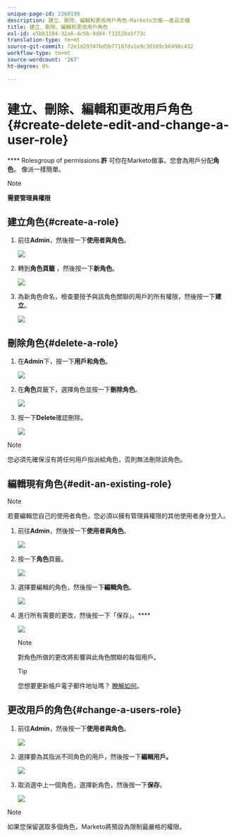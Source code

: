 ```yaml
---
unique-page-id: 2360198
description: 建立、刪除、編輯和更改用戶角色-Marketo文檔——產品文檔
title: 建立、刪除、編輯和更改用戶角色
exl-id: e5bb3184-32a6-4c5b-9d84-f3252ba5f73c
translation-type: tm+mt
source-git-commit: 72e1d29347bd5b77107da1e9c30169cb6490c432
workflow-type: tm+mt
source-wordcount: '267'
ht-degree: 0%

---
```


# 建立、刪除、編輯和更改用戶角色{#create-delete-edit-and-change-a-user-role}

**** Rolesgroup of permissions.**許** 可你在Marketo做事。您會為用戶分配&#x200B;**角色**。 像派一樣簡單。

>[!NOTE]
>
>**需要管理員權限**

## 建立角色{#create-a-role}

1. 前往&#x200B;**Admin**，然後按一下&#x200B;**使用者與角色**。

   ![](assets/image2014-9-16-13-3a29-3a48.png)

1. 轉到&#x200B;**角色頁籤** ，然後按一下&#x200B;**新角色**。

   ![](assets/image2014-9-16-13-3a30-3a0.png)

1. 為新角色命名，檢查要授予與該角色關聯的用戶的所有權限，然後按一下&#x200B;**建立**。

   ![](assets/image2014-9-16-13-3a31-3a19.png)

## 刪除角色{#delete-a-role}

1. 在&#x200B;**Admin**&#x200B;下，按一下&#x200B;**用戶和角色**。

   ![](assets/image2014-9-16-13-3a31-3a42.png)

1. 在&#x200B;**角色**&#x200B;頁籤下，選擇角色並按一下&#x200B;**刪除角色**。

   ![](assets/image2014-9-16-13-3a31-3a56.png)

1. 按一下&#x200B;**Delete**&#x200B;確認刪除。

   ![](assets/image2014-9-16-13-3a32-3a25.png)

>[!NOTE]
>
>您必須先確保沒有將任何用戶指派給角色，否則無法刪除該角色。

## 編輯現有角色{#edit-an-existing-role}

>[!NOTE]
>
>若要編輯您自己的使用者角色，您必須以擁有管理員權限的其他使用者身分登入。

1. 前往&#x200B;**Admin**，然後按一下&#x200B;**使用者與角色**。

   ![](assets/image2014-9-16-13-3a34-3a2.png)

1. 按一下&#x200B;**角色**&#x200B;頁籤。

   ![](assets/image2014-9-16-13-3a34-3a22.png)

1. 選擇要編輯的角色，然後按一下&#x200B;**編輯角色**。

   ![](assets/image2014-9-16-13-3a34-3a37.png)

1. 進行所有需要的更改，然後按一下「保存」。****

   ![](assets/image2014-9-16-13-3a35-3a16.png)

   >[!NOTE]
   >
   >對角色所做的更改將影響與此角色關聯的每個用戶。

   >[!TIP]
   >
   >您想要更新帳戶電子郵件地址嗎？ [瞭解如何](/help/marketo/product-docs/administration/settings/edit-account-settings.md)。

## 更改用戶的角色{#change-a-users-role}

1. 前往&#x200B;**Admin**，然後按一下&#x200B;**使用者與角色**。

   ![](assets/image2014-9-16-13-3a35-3a49.png)

1. 選擇要為其指派不同角色的用戶，然後按一下&#x200B;**編輯用戶。**

   ![](assets/image2014-9-16-13-36-8.png)

1. 取消選中上一個角色，選擇新角色，然後按一下&#x200B;**保存**。

   ![](assets/image2014-9-16-13-3a36-3a35.png)

>[!NOTE]
>
>如果您保留選取多個角色，Marketo將預設為限制最嚴格的權限。
